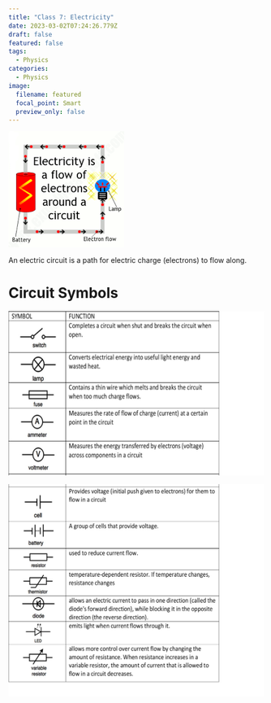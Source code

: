 ```yaml
---
title: "Class 7: Electricity"
date: 2023-03-02T07:24:26.779Z
draft: false
featured: false
tags:
  - Physics
categories:
  - Physics
image:
  filename: featured
  focal_point: Smart
  preview_only: false
---
```

![](electricity.png)

<!--StartFragment-->

An electric circuit is a path for electric charge (electrons) to flow along.

<!--EndFragment-->

# C﻿ircuit Symbols

![](circuitsymbols1.jpg)

![](circuitsymbols2.jpg)